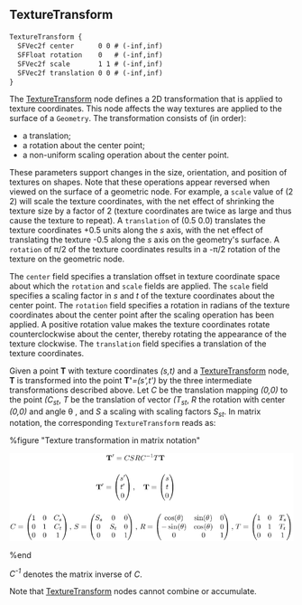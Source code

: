 ## TextureTransform

```
TextureTransform {
  SFVec2f center      0 0 # (-inf,inf)
  SFFloat rotation    0   # (-inf,inf)
  SFVec2f scale       1 1 # (-inf,inf)
  SFVec2f translation 0 0 # (-inf,inf)
}
```

The [TextureTransform](#texturetransform) node defines a 2D transformation that is applied to texture coordinates.
This node affects the way textures are applied to the surface of a `Geometry`.
The transformation consists of (in order):

- a translation;
- a rotation about the center point;
- a non-uniform scaling operation about the center point.

These parameters support changes in the size, orientation, and position of textures on shapes.
Note that these operations appear reversed when viewed on the surface of a geometric node.
For example, a `scale` value of (2 2) will scale the texture coordinates, with the net effect of shrinking the texture size by a factor of 2 (texture coordinates are twice as large and thus cause the texture to repeat).
A `translation` of (0.5 0.0) translates the texture coordinates +0.5 units along the *s* axis, with the net effect of translating the texture -0.5 along the *s* axis on the geometry's surface.
A `rotation` of π/2 of the texture coordinates results in a -π/2 rotation of the texture on the geometric node.

The `center` field specifies a translation offset in texture coordinate space about which the `rotation` and `scale` fields are applied.
The `scale` field specifies a scaling factor in *s* and *t* of the texture coordinates about the center point.
The `rotation` field specifies a rotation in radians of the texture coordinates about the center point after the scaling operation has been applied.
A positive rotation value makes the texture coordinates rotate counterclockwise about the center, thereby rotating the appearance of the texture clockwise.
The `translation` field specifies a translation of the texture coordinates.

Given a point **T** with texture coordinates *(s,t)* and a [TextureTransform](#texturetransform) node, **T** is transformed into the point **T'***=(s',t')* by the three intermediate transformations described above.
Let *C* be the translation mapping *(0,0)* to the point *(C<sub>s</sub><sub>t</sub>*, *T* be the translation of vector *(T<sub>s</sub><sub>t</sub>*, *R* the rotation with center *(0,0)* and angle θ , and *S* a scaling with scaling factors *S<sub>s</sub><sub>t</sub>*.
In matrix notation, the corresponding `TextureTransform` reads as:

%figure "Texture transformation in matrix notation"

![texture_transform.png](images/texture_transform.png)

%end

*C<sup>-1</sup>* denotes the matrix inverse of *C*.

Note that [TextureTransform](#texturetransform) nodes cannot combine or accumulate.
